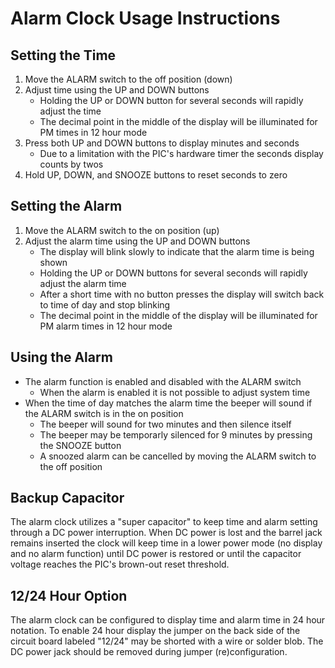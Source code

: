 # Alarm Clock Usage Instructions

## Setting the Time
1. Move the ALARM switch to the off position (down)
2. Adjust time using the UP and DOWN buttons
    * Holding the UP or DOWN button for several seconds will rapidly adjust the time
    * The decimal point in the middle of the display will be illuminated for PM times in 12 hour mode
3. Press both UP and DOWN buttons to display minutes and seconds
    * Due to a limitation with the PIC's hardware timer the seconds display counts by twos
4. Hold UP, DOWN, and SNOOZE buttons to reset seconds to zero

## Setting the Alarm
1. Move the ALARM switch to the on position (up)
2. Adjust the alarm time using the UP and DOWN buttons
    * The display will blink slowly to indicate that the alarm time is being shown
    * Holding the UP or DOWN buttons for several seconds will rapidly adjust the alarm time
    * After a short time with no button presses the display will switch back to time of day and stop blinking
    * The decimal point in the middle of the display will be illuminated for PM alarm times in 12 hour mode

## Using the Alarm
* The alarm function is enabled and disabled with the ALARM switch
    * When the alarm is enabled it is not possible to adjust system time
* When the time of day matches the alarm time the beeper will sound if the ALARM switch is in the on position
    * The beeper will sound for two minutes and then silence itself
    * The beeper may be temporarly silenced for 9 minutes by pressing the SNOOZE button
    * A snoozed alarm can be cancelled by moving the ALARM switch to the off position

## Backup Capacitor
The alarm clock utilizes a "super capacitor" to keep time and alarm setting through a DC power interruption. When
DC power is lost and the barrel jack remains inserted the clock will keep time in a lower power mode (no display
and no alarm function) until DC power is restored or until the capacitor voltage reaches the PIC's brown-out reset
threshold.

## 12/24 Hour Option
The alarm clock can be configured to display time and alarm time in 24 hour notation.
To enable 24 hour display the jumper on the back side of the circuit board labeled "12/24" may be shorted with a
wire or solder blob. The DC power jack should be removed during jumper (re)configuration.

